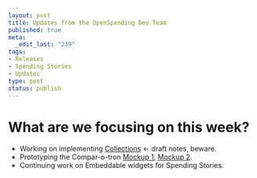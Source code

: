 ```yaml
--- 
layout: post
title: Updates from the OpenSpending Dev Team
published: true
meta: 
  _edit_last: "239"
tags: 
- Releases
- Spending Stories
- Updates
type: post
status: publish
---
```

# What are we focusing on this week? 

* Working on implementing [Collections](http://wdmmg.okfnpad.org/collections) <- draft notes, beware. 
* Prototyping the Compar-o-tron [Mockup 1](http://www.flickr.com/photos/okfn/4623584907/), [Mockup 2](http://www.flickr.com/photos/okfn/4624190848/). 
* Continuing work on Embeddable widgets for Spending Stories. 

